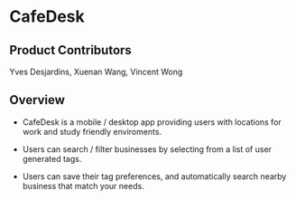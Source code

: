# CafeDesk

## Product Contributors

Yves Desjardins, Xuenan Wang, Vincent Wong

## Overview

- CafeDesk is a mobile / desktop app providing users with locations for work and study friendly enviroments.

- Users can search / filter businesses by selecting from a list of user generated tags.

- Users can save their tag preferences, and automatically search nearby business that match your needs.


